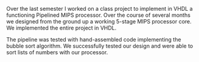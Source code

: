 Over the last semester I worked on a class project to implement in VHDL a functioning Pipelined MIPS processor. Over the course of several months we designed from the ground up a working 5-stage MIPS processor core. We implemented the entire project in VHDL. 

The pipeline was tested with hand-assembled code implementing the bubble sort algorithm. We successfully tested our design and were able to sort lists of numbers with our processor.
